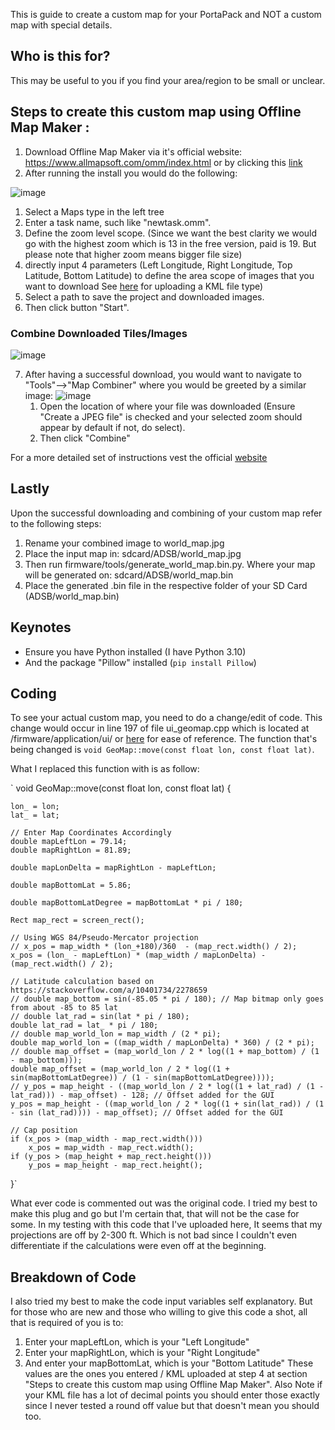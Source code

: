 This is guide to create a custom map for your PortaPack and NOT a custom map with special details. 

## Who is this for?
This may be useful to you if you find your area/region to be small or unclear.

## Steps to create this custom map using Offline Map Maker :
1. Download Offline Map Maker via it's official website: https://www.allmapsoft.com/omm/index.html or by clicking this [link](https://www.allmapsoft.com/omm/download/omm_setup.exe)
2. After running the install you would do the following:

![image](https://user-images.githubusercontent.com/120348698/207945316-083ba213-07fa-49a4-8ba5-7e9283fbb758.png)

 1. Select a Maps type in the left tree
 2. Enter a task name, such like "newtask.omm".
 3. Define the zoom level scope. (Since we want the best clarity we would go with the highest zoom which is 13 in the free version, paid is 19. But 
    please note that higher zoom means bigger file size) 
 4. directly input 4 parameters (Left Longitude, Right Longitude, Top Latitude, Bottom Latitude) to define the area scope of images that you want to 
    download See [here](https://www.allmapsoft.com/omm/support.htm#kml)  for uploading a KML file type)
 5.  Select a path to save the project and downloaded images.
 6. Then click button "Start".

### Combine Downloaded Tiles/Images
![image](https://user-images.githubusercontent.com/120348698/207948724-23ef82f4-f9a1-4505-a35e-4c11f209a34a.png)

 7. After having a successful download, you would want to navigate to "Tools"-->"Map Combiner" where you would be greeted by a similar image:
![image](https://user-images.githubusercontent.com/120348698/207950077-4bc2ef6a-676c-4943-80fd-799c7fd15cf0.png)
     1. Open the location of where your file was downloaded (Ensure "Create a JPEG file" is checked and your selected zoom should appear by default if 
        not, do select).
     2. Then click "Combine" 

For a more detailed set of instructions vest the official [website](https://www.allmapsoft.com/omm/support.htm)

## Lastly
Upon the successful downloading and combining of your custom map refer to the following steps:
 1. Rename your combined image to world_map.jpg
 2. Place the input map in: sdcard/ADSB/world_map.jpg 
 3. Then run firmware/tools/generate_world_map.bin.py. Where your map will be generated on: sdcard/ADSB/world_map.bin  
 4. Place the generated .bin file in the respective folder of your SD Card (ADSB/world_map.bin)

## Keynotes 
* Ensure you have Python installed (I have Python 3.10)
* And the package "Pillow" installed (`pip install Pillow`)

## Coding 
To see your actual custom map, you need to do a change/edit of code. This change would occur in line 197 of file ui_geomap.cpp which is located at /firmware/application/ui/ or [here](https://github.com/eried/portapack-mayhem/blob/f161e85f960cff0c166173f4f7a4244b8c625375/firmware/application/ui/ui_geomap.cpp#L197) for ease of reference. The function that's being changed is `void GeoMap::move(const float lon, const float lat)`. 

What I replaced this function with is as follow: 

`
void GeoMap::move(const float lon, const float lat) {

	lon_ = lon;
	lat_ = lat;
	
	// Enter Map Coordinates Accordingly
	double mapLeftLon = 79.14; 
	double mapRightLon = 81.89;

	double mapLonDelta = mapRightLon - mapLeftLon;

	double mapBottomLat = 5.86; 

	double mapBottomLatDegree = mapBottomLat * pi / 180;

	Rect map_rect = screen_rect();
	
	// Using WGS 84/Pseudo-Mercator projection
	// x_pos = map_width * (lon_+180)/360  - (map_rect.width() / 2); 
	x_pos = (lon_ - mapLeftLon) * (map_width / mapLonDelta) - (map_rect.width() / 2);

	// Latitude calculation based on https://stackoverflow.com/a/10401734/2278659
	// double map_bottom = sin(-85.05 * pi / 180); // Map bitmap only goes from about -85 to 85 lat
	// double lat_rad = sin(lat * pi / 180);
	double lat_rad = lat_ * pi / 180;
	// double map_world_lon = map_width / (2 * pi);
	double map_world_lon = ((map_width / mapLonDelta) * 360) / (2 * pi); 
    // double map_offset = (map_world_lon / 2 * log((1 + map_bottom) / (1 - map_bottom)));
	double map_offset = (map_world_lon / 2 * log((1 + sin(mapBottomLatDegree)) / (1 - sin(mapBottomLatDegree))));
	// y_pos = map_height - ((map_world_lon / 2 * log((1 + lat_rad) / (1 - lat_rad))) - map_offset) - 128; // Offset added for the GUI
	y_pos = map_height - ((map_world_lon / 2 * log((1 + sin(lat_rad)) / (1 - sin (lat_rad)))) - map_offset); // Offset added for the GUI

	// Cap position
	if (x_pos > (map_width - map_rect.width()))
		x_pos = map_width - map_rect.width();
	if (y_pos > (map_height + map_rect.height()))
		y_pos = map_height - map_rect.height();
}`

What ever code is commented out was the original code. I tried my best to make this plug and go but I'm certain that, that will not be the case for some. In my testing with this code that I've uploaded here, It seems that my projections are off by 2-300 ft. Which is not bad since I couldn't even differentiate if the calculations were even off at the beginning.

## Breakdown of Code
I also tried my best to make the code input variables self explanatory. But for those who are new and those who willing to give this code a shot, all that is required of you is to:
1. Enter your mapLeftLon, which is your "Left Longitude" 
2. Enter your mapRightLon, which is your "Right Longitude"
3. And enter your mapBottomLat, which is your "Bottom Latitude"
These values are the ones you entered / KML uploaded at step 4 at section "Steps to create this custom map using Offline Map Maker". Also Note if your KML file has a lot of decimal points you should enter those exactly since I never tested a round off value but that doesn't mean you should too. 